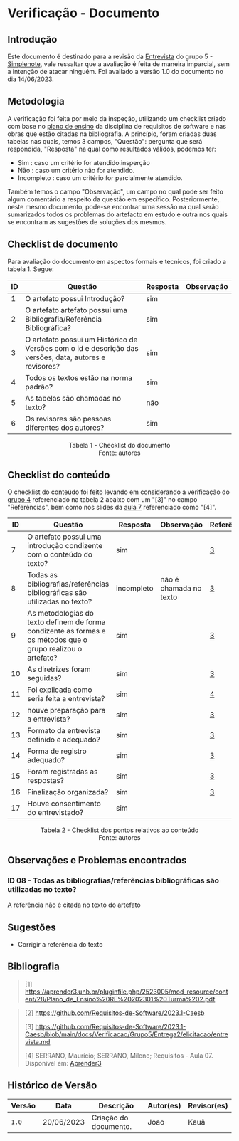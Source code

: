 # Verificação - Documento

## Introdução

Este documento é destinado para a revisão da [Entrevista](https://github.com/Requisitos-de-Software/2023.1-Simplenote/blob/main/docs/elicitacao/entrevista.md?plain=1) 
do grupo 5 - [Simplenote](https://github.com/Requisitos-de-Software/2023.1-Simplenote), vale ressaltar que a avaliação é feita de maneira imparcial, sem a intenção de atacar ninguém. 
Foi avaliado a versão 1.0 do documento no dia 14/06/2023.

## Metodologia

A verificação foi feita por meio da inspeção, utilizando um checklist criado com base no [plano de ensino](https://aprender3.unb.br/pluginfile.php/2523005/mod_resource/content/28/Plano_de_Ensino%20RE%20202301%20Turma%202.pdf) da disciplina de requisitos de software e nas obras que estão citadas na bibliografia. A princípio, foram criadas duas tabelas nas quais, 
temos 3 campos, "Questão": pergunta que será respondida, "Resposta" na qual como resultados válidos, podemos ter:

- Sim : caso um critério for atendido.insperção
- Não : caso um critério não for atendido.
- Incompleto : caso um critério for parcialmente atendido.

Também temos o campo "Observação", um campo no qual pode ser feito algum comentário a respeito da questão em específico. Posteriormente, neste mesmo documento, pode-se encontrar uma sessão na qual serão sumarizados todos os problemas do artefacto em estudo e outra nos quais se encontram as sugestões de soluções dos mesmos.

## Checklist de documento
Para avaliação do documento em aspectos formais e tecnicos, foi criado a tabela 1. Segue:

|ID|Questão|Resposta|Observação|
|--|-------|--------|----------|
|1|O artefato possui Introdução?                                                                                |    sim    |          |
|2|O artefato artefato possui uma Bibliografia/Referência Bibliográfica?                                        |     sim   |          |
|3|O artefato possui um Histórico de Versões com o id e descrição das versões, data, autores e revisores?       |     sim   |          |
|4|Todos os textos estão na norma padrão?                                                                       |   sim     |          |
|5|As tabelas são chamadas no texto?                                                                            |    não    |          |
|6|Os revisores são pessoas diferentes dos autores?                                                             |    sim    |          |

<p align="center"> Tabela 1 - Checklist do documento <br> Fonte: autores </p>

## Checklist do conteúdo

O checklist do conteúdo foi feito levando em considerando a verificação do [grupo 4](https://github.com/Requisitos-de-Software/2023.1-Caesb/blob/main/docs/Verificacao/Grupo5/Entrega1/Aplicativo_Selecionado.md?plain=1) 
referenciado na tabela 2 abaixo com um "[3]" no campo "Referências", bem como nos slides da [aula 7](https://aprender3.unb.br/pluginfile.php/2523073/mod_resource/content/2/Requisitos%20-%20Aula%2007.pdf)
referenciado como "[4]".


| ID  | Questão | Resposta | Observação | Referências|
| --- | ------- | -------- | ---------- |------------|
|  7  | O artefato possui uma introdução condizente com o conteúdo do texto?                             |  sim	  |              | [3](#ancora1) |
|  8  | Todas as bibliografias/referências bibliográficas são utilizadas no texto?                       |  incompleto	  |  não é chamada no texto         | [3](#ancora1) |
|  9  | As metodologias do texto definem de forma condizente as formas e os métodos que o grupo realizou o artefato?   |  sim	  |           | [3](#ancora1) |
|  10  | As diretrizes foram seguidas? |  sim	  |           | [3](#ancora1) |
|  11  | Foi explicada como seria feita a entrevista? |  sim	  |              | [4](#ancora2) |
|  12  | houve preparação para a entrevista?   |  sim	  |           | [3](#ancora1) |
|  13  | Formato da entrevista definido e adequado?	                         |  sim	  |              | [3](#ancora1) |
|  14  | Forma de registro adequado?                         |  sim	  |         | [3](#ancora1) |
|  15  | Foram registradas as respostas?                         |  sim	  |              | [3](#ancora1) |
|  16  | Finalização organizada?                      |  sim	  |              | [3](#ancora1) |
|  17  | Houve consentimento do entrevistado?                      |  sim	  |              |  |




<p align="center"> Tabela 2 - Checklist dos pontos relativos ao conteúdo <br> Fonte: autores </p>

## Observações e Problemas encontrados

### ID 08 - Todas as bibliografias/referências bibliográficas são utilizadas no texto?

A referência não é citada no texto do artefato

## Sugestões


* Corrigir a referência do texto
  
## Bibliografia

> [1] https://aprender3.unb.br/pluginfile.php/2523005/mod_resource/content/28/Plano_de_Ensino%20RE%20202301%20Turma%202.pdf </br>

> [2] https://github.com/Requisitos-de-Software/2023.1-Caesb
> 
> [3] https://github.com/Requisitos-de-Software/2023.1-Caesb/blob/main/docs/Verificacao/Grupo5/Entrega2/elicitacao/entrevista.md
> 
> [4] SERRANO, Maurício; SERRANO, Milene; Requisitos - Aula 07. Disponível em: [Aprender3](https://aprender3.unb.br/pluginfile.php/2523073/mod_resource/content/2/Requisitos%20-%20Aula%2007.pdf)

## Histórico de Versão

| Versão | Data       | Descrição             | Autor(es) | Revisor(es)        |
| ------ | ---------- | --------------------- | --------- | ------------------ |
| `1.0`  | 20/06/2023 | Criação do documento. | Joao      |   Kauã             |

